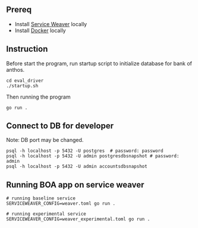 ## Prereq
- Install [Service Weaver](https://serviceweaver.dev/docs.html#what-is-service-weaver) locally
- Install [Docker](https://www.docker.com/get-started) locally

## Instruction
Before start the program, run startup script to initialize database for bank of anthos.
```shell
cd eval_driver
./startup.sh
```

Then running the program
```shell
go run .
```

## Connect to DB for developer
Note: DB port may be changed.
```shell
psql -h localhost -p 5432 -U postgres  # password: password
psql -h localhost -p 5432 -U admin postgresdbsnapshot # password: admin
psql -h localhost -p 5432 -U admin accountsdbsnapshot
```

## Running BOA app on service weaver 
```shell
# running baseline service
SERVICEWEAVER_CONFIG=weaver.toml go run .

# running experimental service
SERVICEWEAVER_CONFIG=weaver_experimental.toml go run .
```
